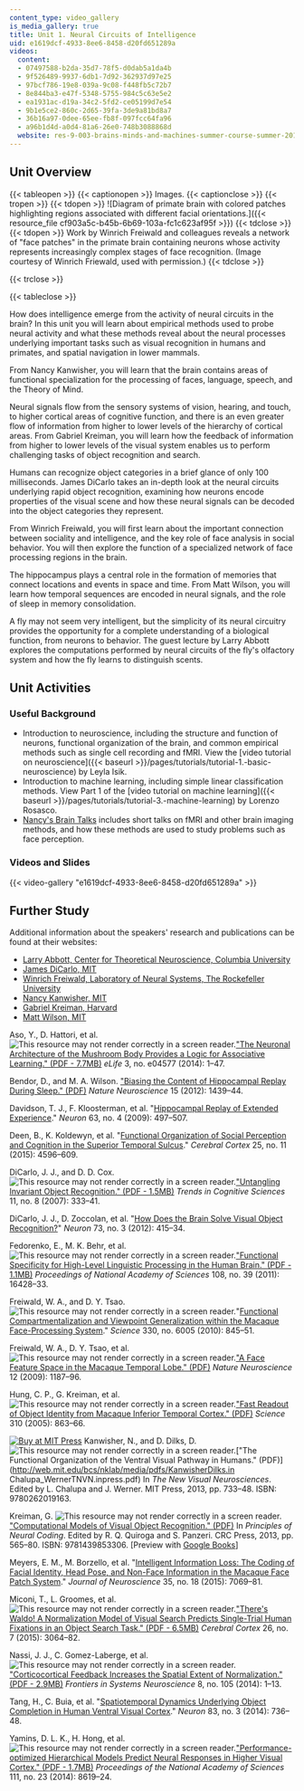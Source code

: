```yaml
---
content_type: video_gallery
is_media_gallery: true
title: Unit 1. Neural Circuits of Intelligence
uid: e1619dcf-4933-8ee6-8458-d20fd651289a
videos:
  content:
  - 07497588-b2da-35d7-78f5-d0dab5a1da4b
  - 9f526489-9937-6db1-7d92-362937d97e25
  - 97bcf786-19e8-039a-9c08-f448fb5c72b7
  - 8e844ba3-e47f-5348-5755-984c5c63e5e2
  - ea1931ac-d19a-34c2-5fd2-ce05199d7e54
  - 9b1e5ce2-860c-2d65-39fa-3de9a81bd8a7
  - 36b16a97-0dee-65ee-fb8f-097fcc64fa96
  - a96b1d4d-a0d4-81a6-26e0-748b3088868d
  website: res-9-003-brains-minds-and-machines-summer-course-summer-2015
---
```


Unit Overview
-------------

{{< tableopen >}}
{{< captionopen >}}
Images.
{{< captionclose >}}
{{< tropen >}}
{{< tdopen >}}
![Diagram of primate brain with colored patches highlighting regions associated with different facial orientations.]({{< resource_file cf903a5c-b45b-6b69-103a-fc1c623af95f >}})
{{< tdclose >}}
{{< tdopen >}}
Work by Winrich Freiwald and colleagues reveals a network of "face patches" in the primate brain containing neurons whose activity represents increasingly complex stages of face recognition. (Image courtesy of Winrich Friewald, used with permission.)
{{< tdclose >}}

{{< trclose >}}

{{< tableclose >}}

How does intelligence emerge from the activity of neural circuits in the brain? In this unit you will learn about empirical methods used to probe neural activity and what these methods reveal about the neural processes underlying important tasks such as visual recognition in humans and primates, and spatial navigation in lower mammals.

From Nancy Kanwisher, you will learn that the brain contains areas of functional specialization for the processing of faces, language, speech, and the Theory of Mind.

Neural signals flow from the sensory systems of vision, hearing, and touch, to higher cortical areas of cognitive function, and there is an even greater flow of information from higher to lower levels of the hierarchy of cortical areas. From Gabriel Kreiman, you will learn how the feedback of information from higher to lower levels of the visual system enables us to perform challenging tasks of object recognition and search.

Humans can recognize object categories in a brief glance of only 100 milliseconds. James DiCarlo takes an in-depth look at the neural circuits underlying rapid object recognition, examining how neurons encode properties of the visual scene and how these neural signals can be decoded into the object categories they represent.

From Winrich Freiwald, you will first learn about the important connection between sociality and intelligence, and the key role of face analysis in social behavior. You will then explore the function of a specialized network of face processing regions in the brain.

The hippocampus plays a central role in the formation of memories that connect locations and events in space and time. From Matt Wilson, you will learn how temporal sequences are encoded in neural signals, and the role of sleep in memory consolidation.

A fly may not seem very intelligent, but the simplicity of its neural circuitry provides the opportunity for a complete understanding of a biological function, from neurons to behavior. The guest lecture by Larry Abbott explores the computations performed by neural circuits of the fly's olfactory system and how the fly learns to distinguish scents.

Unit Activities
---------------

### Useful Background

*   Introduction to neuroscience, including the structure and function of neurons, functional organization of the brain, and common empirical methods such as single cell recording and fMRI. View the [video tutorial on neuroscience]({{< baseurl >}}/pages/tutorials/tutorial-1.-basic-neuroscience) by Leyla Isik.
*   Introduction to machine learning, including simple linear classification methods. View Part 1 of the [video tutorial on machine learning]({{< baseurl >}}/pages/tutorials/tutorial-3.-machine-learning) by Lorenzo Rosasco.
*   [Nancy's Brain Talks](http://nancysbraintalks.mit.edu/) includes short talks on fMRI and other brain imaging methods, and how these methods are used to study problems such as face perception.

### Videos and Slides

{{< video-gallery "e1619dcf-4933-8ee6-8458-d20fd651289a" >}}


Further Study
-------------

Additional information about the speakers' research and publications can be found at their websites:

*   [Larry Abbott, Center for Theoretical Neuroscience, Columbia University](http://www.neurotheory.columbia.edu/larry.html)
*   [James DiCarlo, MIT](http://dicarlolab.mit.edu/)
*   [Winrich Freiwald, Laboratory of Neural Systems, The Rockefeller University](http://www.rockefeller.edu/research/faculty/labheads/WinrichFreiwald/#content)
*   [Nancy Kanwisher, MIT](http://web.mit.edu/bcs/nklab/)
*   [Gabriel Kreiman, Harvard](http://klab.tch.harvard.edu/#sthash.wP5ThJg1.dpbs)
*   [Matt Wilson, MIT](http://web.mit.edu/org/w/wilsonlab/)

Aso, Y., D. Hattori, et al. ![This resource may not render correctly in a screen reader.](/images/inacessible.gif)["The Neuronal Architecture of the Mushroom Body Provides a Logic for Associative Learning." (PDF - 7.7MB)](https://www.ncbi.nlm.nih.gov/pmc/articles/PMC4273437/pdf/elife04577.pdf) _eLife_ 3, no. e04577 (2014): 1–47.

Bendor, D., and M. A. Wilson. ["Biasing the Content of Hippocampal Replay During Sleep." (PDF)](https://www.ncbi.nlm.nih.gov/pmc/articles/PMC4354843/pdf/nihms509914.pdf) _Nature Neuroscience_ 15 (2012): 1439–44.

Davidson, T. J., F. Kloosterman, et al. "[Hippocampal Replay of Extended Experience](http://dx.doi.org/10.1016/j.neuron.2009.07.027)." _Neuron_ 63, no. 4 (2009): 497–507.

Deen, B., K. Koldewyn, et al. "[Functional Organization of Social Perception and Cognition in the Superior Temporal Sulcus](https://doi.org/10.1093/cercor/bhv111)." _Cerebral Cortex_ 25, no. 11 (2015): 4596–609.

DiCarlo, J. J., and D. D. Cox. ![This resource may not render correctly in a screen reader.](/images/inacessible.gif)["Untangling Invariant Object Recognition." (PDF - 1.5MB)](https://www.sciencedirect.com/science/article/pii/S1364661307001593) _Trends in Cognitive Sciences_ 11, no. 8 (2007): 333–41.

DiCarlo, J. J., D. Zoccolan, et al. "[How Does the Brain Solve Visual Object Recognition?](http://dx.doi.org/10.1016/j.neuron.2012.01.010)" _Neuron_ 73, no. 3 (2012): 415–34.

Fedorenko, E., M. K. Behr, et al. ![This resource may not render correctly in a screen reader.](/images/inacessible.gif)["Functional Specificity for High-Level Linguistic Processing in the Human Brain." (PDF - 1.1MB)](https://www.ncbi.nlm.nih.gov/pmc/articles/PMC3182706/pdf/pnas.201112937.pdf) _Proceedings of National Academy of Sciences_ 108, no. 39 (2011): 16428–33.

Freiwald, W. A., and D. Y. Tsao. ![This resource may not render correctly in a screen reader.](/images/inacessible.gif)"[Functional Compartmentalization and Viewpoint Generalization within the Macaque Face-Processing System](https://doi.org/10.1126/science.1194908)." _Science_ 330, no. 6005 (2010): 845–51.

Freiwald, W. A., D. Y. Tsao, et al. ![This resource may not render correctly in a screen reader.](/images/inacessible.gif)["A Face Feature Space in the Macaque Temporal Lobe." (PDF)](https://www.ncbi.nlm.nih.gov/pmc/articles/PMC2819705/pdf/nihms173109.pdf) _Nature Neuroscience_ 12 (2009): 1187–96.

Hung, C. P., G. Kreiman, et al. ![This resource may not render correctly in a screen reader.](/images/inacessible.gif)["Fast Readout of Object Identity from Macaque Inferior Temporal Cortex." (PDF)](https://science.sciencemag.org/content/310/5749/863) _Science_ 310 (2005): 863–66.

[![Buy at MIT Press](/images/mp_logo.gif)](https://mitpress.mit.edu/9780262019163) Kanwisher, N., and D. Dilks, D. ![This resource may not render correctly in a screen reader.](/images/inacessible.gif)["The Functional Organization of the Ventral Visual Pathway in Humans." (PDF)](http://web.mit.edu/bcs/nklab/media/pdfs/KanwisherDilks.in Chalupa_WernerTNVN.inpress.pdf) In _The New Visual Neurosciences_. Edited by L. Chalupa and J. Werner. MIT Press, 2013, pp. 733–48. ISBN: 9780262019163.

Kreiman, G. ![This resource may not render correctly in a screen reader.](/images/inacessible.gif)["Computational Models of Visual Object Recognition." (PDF)](http://klab.tch.harvard.edu/publications/PDFs/gk3760_K12460_C029.pdf) In _Principles of Neural Coding_. Edited by R. Q. Quiroga and S. Panzeri. CRC Press, 2013, pp. 565–80. ISBN: 9781439853306. \[Preview with [Google Books](http://books.google.com/books?id=-vimcQPssQYC&pg=PA565=onepage)\]

Meyers, E. M., M. Borzello, et al. "[Intelligent Information Loss: The Coding of Facial Identity, Head Pose, and Non-Face Information in the Macaque Face Patch System](http://dx.doi.org/10.1523/JNEUROSCI.3086-14.2015 )." _Journal of Neuroscience_ 35, no. 18 (2015): 7069–81.

Miconi, T., L. Groomes, et al. ![This resource may not render correctly in a screen reader.](/images/inacessible.gif)["There's Waldo! A Normalization Model of Visual Search Predicts Single-Trial Human Fixations in an Object Search Task." (PDF - 6.5MB)](http://klab.tch.harvard.edu/publications/PDFs/gk7156.pdf) _Cerebral Cortex_ 26, no. 7 (2015): 3064–82.

Nassi, J. J., C. Gomez-Laberge, et al. ![This resource may not render correctly in a screen reader.](/images/inacessible.gif)["Corticocortical Feedback Increases the Spatial Extent of Normalization." (PDF - 2.9MB)](http://www.hms.harvard.edu/bss/neuro/bornlab/lab/papers/nassi-gomez-kreiman-born-feedback_normalization-frontsystneurosci2014.pdf) _Frontiers in Systems Neuroscience_ 8, no. 105 (2014): 1–13.

Tang, H., C. Buia, et al. "[Spatiotemporal Dynamics Underlying Object Completion in Human Ventral Visual Cortex](http://dx.doi.org/10.1016/j.neuron.2014.06.017)." _Neuron_ 83, no. 3 (2014): 736–48.

Yamins, D. L. K., H. Hong, et al. ![This resource may not render correctly in a screen reader.](/images/inacessible.gif)["Performance-optimized Hierarchical Models Predict Neural Responses in Higher Visual Cortex." (PDF - 1.7MB)](http://www.pnas.org/content/111/23/8619.full.pdf) _Proceedings of the National Academy of Sciences_ 111, no. 23 (2014): 8619–24.